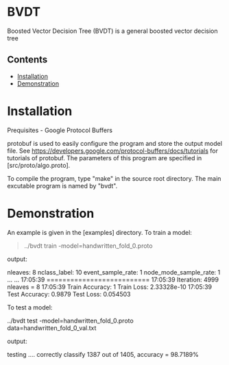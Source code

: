 # BVDT
Boosted Vector Decision Tree (BVDT) is a general boosted vector decision tree 

Contents
--------

* [Installation](#install)
* [Demonstration](#demo)

Installation
============
<a name="install"/>

Prequisites
     - Google Protocol Buffers

protobuf is used to easily configure the program and store the output model file. See https://developers.google.com/protocol-buffers/docs/tutorials for tutorials of protobuf. The parameters of this program are specified in [src/proto/algo.proto].

To compile the program, type "make" in the source root directory. The main excutable program is named by "bvdt".

Demonstration
============
<a name="demo"/>
An example is given in the [examples] directory.
To train a model:

> ../bvdt  train -model=handwritten_fold_0.proto

output:

nleaves: 8
nclass_label: 10
event_sample_rate: 1
node_mode_sample_rate: 1
... ...
17:05:39 ==========================
17:05:39 Iteration: 4999 nleaves = 8
17:05:39 Train Accuracy: 1	 Train Loss: 2.33328e-10
17:05:39 Test Accuracy: 0.9879	 Test Loss: 0.054503


To test a model:

../bvdt  test -model=handwritten_fold_0.proto data=handwritten_fold_0_val.txt

output:

testing ....
correctly classify 1387 out of 1405, accuracy = 98.7189%
